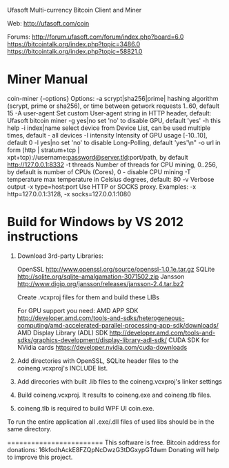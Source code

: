 Ufasoft Multi-currency Bitcoin Client and Miner

Web:
  http://ufasoft.com/coin

Forums:
	http://forum.ufasoft.com/forum/index.php?board=6.0
	https://bitcointalk.org/index.php?topic=3486.0
	https://bitcointalk.org/index.php?topic=58821.0



Miner Manual
=======================

coin-miner {-options}
  Options:
    -a scrypt|sha256|prime|<seconds>   hashing algorithm (scrypt, prime or sha256), or time between getwork requests 1..60, default 15
    -A user-agent       Set custom User-agent string in HTTP header, default: Ufasoft bitcoin miner
    -g yes|no           set 'no' to disable GPU, default 'yes'
    -h                  this help
    -i index|name       select device from Device List, can be used multiple times, default - all devices
    -I intensity        Intensity of GPU usage [-10..10], default 0
    -l yes|no           set \'no\' to disable Long-Polling, default \'yes\'\n"
    -o url              in form (http | stratum+tcp | xpt+tcp)://username:password@server.tld:port/path, by default http://127.0.0.1:8332
    -t threads          Number of threads for CPU mining, 0..256, by default is number of CPUs (Cores), 0 - disable CPU mining
    -T temperature      max temperature in Celsius degrees, default: 80
    -v                  Verbose output
    -x type=host:port   Use HTTP or SOCKS proxy. Examples: -x http=127.0.0.1:3128, -x socks=127.0.0.1:1080





Build for Windows by VS 2012 instructions
===========================================
1. Download 3rd-party Libraries:

	OpenSSL			http://www.openssl.org/source/openssl-1.0.1e.tar.gz
	SQLite			http://sqlite.org/sqlite-amalgamation-3071502.zip
	Jansson			http://www.digip.org/jansson/releases/jansson-2.4.tar.bz2

	Create .vcxproj files for them and build these LIBs

	For GPU support you need:
		AMD APP SDK									http://developer.amd.com/tools-and-sdks/heterogeneous-computing/amd-accelerated-parallel-processing-app-sdk/downloads/
		AMD Display Library (ADL) SDK				http://developer.amd.com/tools-and-sdks/graphics-development/display-library-adl-sdk/
		CUDA SDK for NVidia cards					https://developer.nvidia.com/cuda-downloads

2.	Add directories with OpenSSL, SQLite header files to the coineng.vcxproj's  INCLUDE list.
3.	Add direcories with built .lib files to the coineng.vcxproj's linker settings
4.	Build coineng.vcxproj. It results to coineng.exe and coineng.tlb files.
5.	coineng.tlb is required to build WPF UI coin.exe.


To run the entire application all .exe/.dll files of used libs should be in the same directory.

	


========================
This software is free.
Bitcoin address for donations: 16kfodhAckE8FZQpNcDwzG3tDGxypGTdwm
Donating will help to improve this project.
